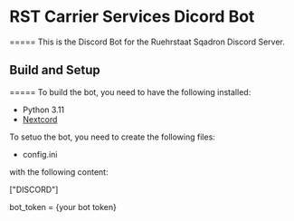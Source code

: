 # RST Carrier Services Dicord Bot
=====
This is the Discord Bot for the Ruehrstaat Sqadron Discord Server.

## Build and Setup
=====
To build the bot, you need to have the following installed:
- Python 3.11
- [Nextcord](https://docs.nextcord.dev/en/stable/#)

To setuo the bot, you need to create the following files:
- config.ini

with the following content:

["DISCORD"]

bot_token = {your bot token}

